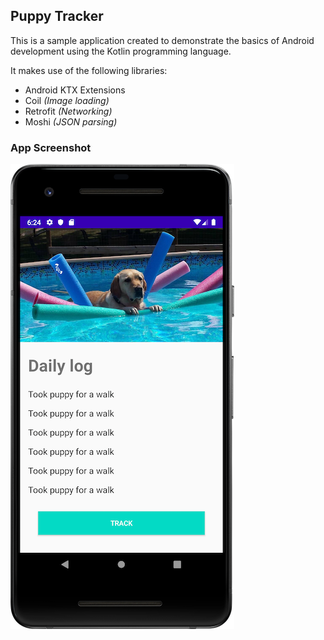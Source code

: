 ## Puppy Tracker

This is a sample application created to demonstrate the basics of Android development using
the Kotlin programming language.

It makes use of the following libraries:

* Android KTX Extensions
* Coil *(Image loading)*
* Retrofit *(Networking)*
* Moshi *(JSON parsing)*

### App Screenshot

![shows a puppy image with the log text](images/sample_app_screenshot.png)